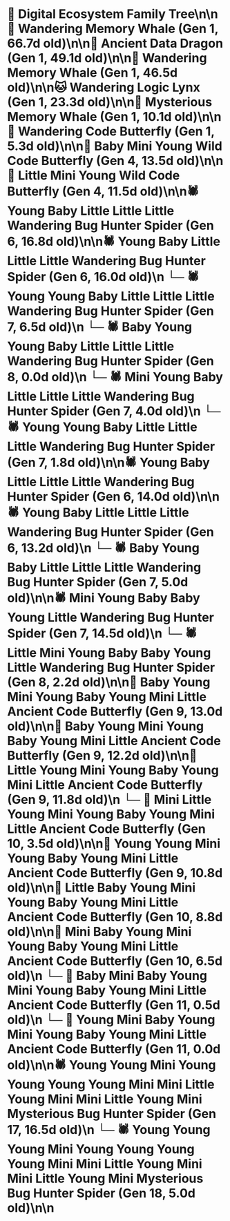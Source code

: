 # 🌳 Digital Ecosystem Family Tree\n\n🐋 Wandering Memory Whale (Gen 1, 66.7d old)\n\n🐉 Ancient Data Dragon (Gen 1, 49.1d old)\n\n🐋 Wandering Memory Whale (Gen 1, 46.5d old)\n\n🐱 Wandering Logic Lynx (Gen 1, 23.3d old)\n\n🐋 Mysterious Memory Whale (Gen 1, 10.1d old)\n\n🦋 Wandering Code Butterfly (Gen 1, 5.3d old)\n\n🦋 Baby Mini Young Wild Code Butterfly (Gen 4, 13.5d old)\n\n🦋 Little Mini Young Wild Code Butterfly (Gen 4, 11.5d old)\n\n🕷️ Young Baby Little Little Little Wandering Bug Hunter Spider (Gen 6, 16.8d old)\n\n🕷️ Young Baby Little Little Little Wandering Bug Hunter Spider (Gen 6, 16.0d old)\n  └─ 🕷️ Young Young Baby Little Little Little Wandering Bug Hunter Spider (Gen 7, 6.5d old)\n    └─ 🕷️ Baby Young Young Baby Little Little Little Wandering Bug Hunter Spider (Gen 8, 0.0d old)\n  └─ 🕷️ Mini Young Baby Little Little Little Wandering Bug Hunter Spider (Gen 7, 4.0d old)\n  └─ 🕷️ Young Young Baby Little Little Little Wandering Bug Hunter Spider (Gen 7, 1.8d old)\n\n🕷️ Young Baby Little Little Little Wandering Bug Hunter Spider (Gen 6, 14.0d old)\n\n🕷️ Young Baby Little Little Little Wandering Bug Hunter Spider (Gen 6, 13.2d old)\n  └─ 🕷️ Baby Young Baby Little Little Little Wandering Bug Hunter Spider (Gen 7, 5.0d old)\n\n🕷️ Mini Young Baby Baby Young Little Wandering Bug Hunter Spider (Gen 7, 14.5d old)\n  └─ 🕷️ Little Mini Young Baby Baby Young Little Wandering Bug Hunter Spider (Gen 8, 2.2d old)\n\n🦋 Baby Young Mini Young Baby Young Mini Little Ancient Code Butterfly (Gen 9, 13.0d old)\n\n🦋 Baby Young Mini Young Baby Young Mini Little Ancient Code Butterfly (Gen 9, 12.2d old)\n\n🦋 Little Young Mini Young Baby Young Mini Little Ancient Code Butterfly (Gen 9, 11.8d old)\n  └─ 🦋 Mini Little Young Mini Young Baby Young Mini Little Ancient Code Butterfly (Gen 10, 3.5d old)\n\n🦋 Young Young Mini Young Baby Young Mini Little Ancient Code Butterfly (Gen 9, 10.8d old)\n\n🦋 Little Baby Young Mini Young Baby Young Mini Little Ancient Code Butterfly (Gen 10, 8.8d old)\n\n🦋 Mini Baby Young Mini Young Baby Young Mini Little Ancient Code Butterfly (Gen 10, 6.5d old)\n  └─ 🦋 Baby Mini Baby Young Mini Young Baby Young Mini Little Ancient Code Butterfly (Gen 11, 0.5d old)\n  └─ 🦋 Young Mini Baby Young Mini Young Baby Young Mini Little Ancient Code Butterfly (Gen 11, 0.0d old)\n\n🕷️ Young Young Mini Young Young Young Young Mini Mini Little Young Mini Mini Little Young Mini Mysterious Bug Hunter Spider (Gen 17, 16.5d old)\n  └─ 🕷️ Young Young Young Mini Young Young Young Young Mini Mini Little Young Mini Mini Little Young Mini Mysterious Bug Hunter Spider (Gen 18, 5.0d old)\n\n